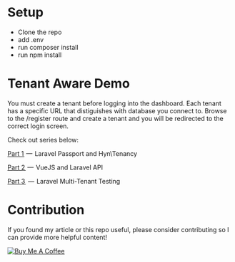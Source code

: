 # Setup
- Clone the repo
- add .env
- run composer install
- run npm install

# Tenant Aware Demo
You must create a tenant before logging into the dashboard. Each tenant has a specific URL that distiguishes with database you connect to. Browse to the /register route and create a tenant and you will be redirected to the correct login screen.

Check out series below:

<a href="https://medium.com/@sadnub/hyn-tenancy-5-2-and-laravel-passport-a0d11c5a08eb" target="_blank">Part 1 </a> —  Laravel Passport and Hyn\Tenancy

<a href="https://medium.com/@sadnub/vuejs-and-laravel-api-part-2-711c4986281c" target="_blank">Part 2 </a> —  VueJS and Laravel API

<a href="https://medium.com/@sadnub/laravel-multi-tenant-testing-part-3-a37901054ec6" target="_blank">Part 3 </a>  —  Laravel Multi-Tenant Testing

# Contribution
If you found my article or this repo useful, please consider contributing so I can provide more helpful content!

<a href="https://www.buymeacoffee.com/joshk" target="_blank"><img src="https://www.buymeacoffee.com/assets/img/custom_images/orange_img.png" alt="Buy Me A Coffee" style="height: auto !important;width: auto !important;" ></a>
